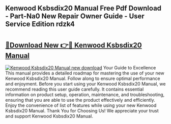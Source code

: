 ## Kenwood Ksbsdix20 Manual Free Pdf Download - Part-Na0 New Repair Owner Guide - User Service Edition rdzk4

# <h2><a href="http://cf21911.oget.top/?id=Kenwood+Ksbsdix20+Manual">🔗Download New 👉🔴 Kenwood Ksbsdix20 Manual</a></h2>

[![Kenwood Ksbsdix20 Manual new download](https://i.imgur.com/5g1atiW.png)](http://cf21911.oget.top/?id=Kenwood+Ksbsdix20+Manual)
Your Guide to Excellence This manual provides a detailed roadmap for mastering the use of your new Kenwood Ksbsdix20 Manual. Follow along to ensure optimal performance and enjoyment. Before you start using your Kenwood Ksbsdix20 Manual, we recommend reading this user guide carefully. It contains essential information on product setup, operation, maintenance, and troubleshooting, ensuring that you are able to use the product effectively and efficiently. Enjoy the convenience of list of features while using your new Kenwood Ksbsdix20 Manual. Thank You for Choosing Us! We appreciate your trust and support Kenwood Ksbsdix20 Manual.
